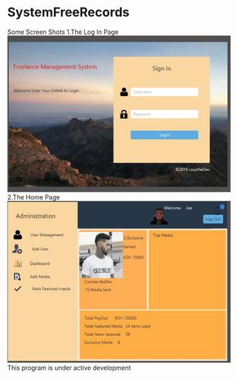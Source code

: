 # SystemFreeRecords
Some Screen Shots
1.The Log In Page
![alt text](https://github.com/ItsCosmas/SystemFreeRecords/blob/master/loginhome.JPG?raw=true)
2.The Home Page
![alt text](https://github.com/ItsCosmas/SystemFreeRecords/blob/master/homeafterlogin.JPG?raw=true)
This program is under active development
